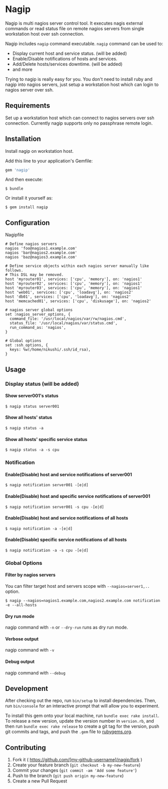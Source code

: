 # Nagip

Nagip is multi nagios server control tool. It executes nagis external commands or read status file on remote nagios servers from single workstation host over ssh connection.

Nagip includes `nagip` command executable. `nagip` command can be used to:

* Display current host and service status. (will be added)
* Enable/Disable notifications of hosts and services.
* Add/Delete hosts/services downtime. (will be added)
* and more

Trying to nagip is really easy for you. You don't need to install ruby and nagip into nagios servers, just setup a workstation host which can login to nagios server over ssh.

## Requirements

Set up a workstation host which can connect to nagios servers over ssh connection. Currently nagip supports only no passphrase remote login.

## Installation

Install nagip on workstation host.

Add this line to your application's Gemfile:

```ruby
gem 'nagip'
```

And then execute:

    $ bundle

Or install it yourself as:

    $ gem install nagip

## Configuration

Nagipfile

```
# Define nagios servers
nagios 'foo@nagios1.example.com'
nagios 'bar@nagios2.example.com'
nagios 'baz@nagios3.example.com'

# Define service objects within each nagios server manually like follows.
# This DSL may be removed.
host 'myrouter01', services: ['cpu', 'memory'], on: 'nagios1'
host 'myrouter02', services: ['cpu', 'memory'], on: 'nagios1'
host 'myrouter03', services: ['cpu', 'memory'], on: 'nagios1'
host 'web01', services: ['cpu', 'loadavg'], on: 'nagios2'
host 'db01', services: ['cpu', 'loadavg'], on: 'nagios2'
host 'memcached01', services: ['cpu', 'diskusage'], on: 'nagios2'

# nagios server global options 
set :nagios_server_options, {
  command_file: '/usr/local/nagios/var/rw/nagios.cmd',
  status_file: '/usr/local/nagios/var/status.cmd',
  run_command_as: 'nagios',
}

# Global options
set :ssh_options, {
  keys: %w(/home/nikushi/.ssh/id_rsa),
}
```

## Usage


### Display status (will be added)

#### Show server001's status

```
$ nagip status server001
```

#### Show all hosts' status

```
$ nagip status -a
```

#### Show all hosts' specific service status

```
$ nagip status -a -s cpu
```

### Notification

#### Enable(Disable) host and service notifications of server001

```
$ nagip notification server001 -[e|d]
```

#### Enable(Disable) host and specific service notifications of server001

```
$ nagip notification server001 -s cpu -[e|d] 
```

#### Enable(Disable) host and service notifications of all hosts

```
$ nagip notification -a -[e|d] 
```

#### Enable(Disable) specific service notifications of all hosts

```
$ nagip notification -a -s cpu -[e|d] 
```


### Global Options

#### Filter by nagios servers

You can filter target host and servers scope with `--nagios=server1,..` option.

```
$ nagip --nagios=nagios1.example.com,nagios2.example.com notification -e --all-hosts
```

#### Dry run mode

nagip command with `-n` or `--dry-run` runs as dry run mode.

#### Verbose output

nagip command with `-v`

#### Debug output

nagip command with `--debug`


## Development

After checking out the repo, run `bin/setup` to install dependencies. Then, run `bin/console` for an interactive prompt that will allow you to experiment.

To install this gem onto your local machine, run `bundle exec rake install`. To release a new version, update the version number in `version.rb`, and then run `bundle exec rake release` to create a git tag for the version, push git commits and tags, and push the `.gem` file to [rubygems.org](https://rubygems.org).

## Contributing

1. Fork it ( https://github.com/[my-github-username]/nagip/fork )
2. Create your feature branch (`git checkout -b my-new-feature`)
3. Commit your changes (`git commit -am 'Add some feature'`)
4. Push to the branch (`git push origin my-new-feature`)
5. Create a new Pull Request
